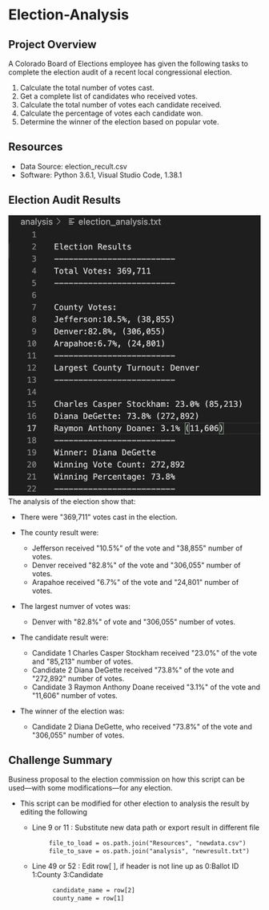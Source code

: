 # Election-Analysis

## Project Overview
A Colorado Board of Elections employee has given the following tasks to complete the election audit of a recent local congressional election.

1. Calculate the total number of votes cast.
2. Get a complete list of candidates who received votes.
3. Calculate the total number of votes each candidate received.
4. Calculate the percentage of votes each candidate won.
5. Determine the winner of the election based on popular vote.

## Resources
- Data Source: election_recult.csv
- Software: Python 3.6.1, Visual Studio Code, 1.38.1

## Election Audit Results
![result](election_analysis.png)<br>
The analysis of the election show that:
- There were "369,711" votes cast in the election.

- The county result were:
   - Jefferson received "10.5%" of the vote and "38,855" number of votes.
   - Denver received "82.8%" of the vote and "306,055" number of votes.
   - Arapahoe received "6.7%" of the vote and "24,801" number of votes. 
- The largest numver of votes was:
   -  Denver with "82.8%" of vote and "306,055" number of votes.

- The candidate result were: 
   - Candidate 1 Charles Casper Stockham received "23.0%" of the vote and "85,213" number of votes.
   - Candidate 2 Diana DeGette received "73.8%" of the vote and "272,892" number of votes.
   - Candidate 3 Raymon Anthony Doane received "3.1%" of the vote and "11,606" number of votes.
- The winner of the election was:
  - Candidate 2 Diana DeGette, who received "73.8%" of the vote and "306,055" number of votes.


## Challenge Summary
Business proposal to the election commission on how this script can be used—with some modifications—for any election.
   - This script can be modified for other election to analysis the result by editing the following
      - Line 9 or 11 : Substitute new data path or export result in different file
      </code>
     
                 file_to_load = os.path.join("Resources", "newdata.csv") 
                 file_to_save = os.path.join("analysis", "newresult.txt")
      </code>
      
      - Line 49 or 52 : Edit row[ ], if header is not line up as 0:Ballot ID 1:County 3:Candidate
      </code>
        
        
                  candidate_name = row[2]
                  county_name = row[1]
         
      </code>
               
  

